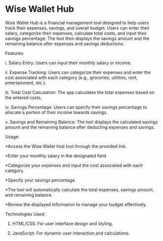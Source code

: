 # Wise Wallet Hub

Wise Wallet Hub is a financial management tool designed to help users track their expenses, savings, and overall budget. Users can enter their salary, categorize their expenses, calculate total costs, and input their savings percentage. The tool then displays the savings amount and the remaining balance after expenses and savings deductions.

Features:

i. Salary Entry: Users can input their monthly salary or income.

ii. Expense Tracking: Users can categorize their expenses and enter the cost associated with each category (e.g., groceries, utilities, rent, entertainment, etc.).

iii. Total Cost Calculation: The app calculates the total expenses based on the entered costs.

iv. Savings Percentage: Users can specify their savings percentage to allocate a portion of their income towards savings.

v. Savings and Remaining Balance: The tool displays the calculated savings amount and the remaining balance after deducting expenses and savings.

Usage:

*Access the Wise Wallet Hub tool through the provided link.

*Enter your monthly salary in the designated field.

*Categorize your expenses and input the cost associated with each category.

*Specify your savings percentage.

*The tool will automatically calculate the total expenses, savings amount, and remaining balance.

*Review the displayed information to manage your budget effectively.

Technologies Used:

1. HTML/CSS: For user interface design and styling.

2. JavaScript: For dynamic user interaction and calculations.
